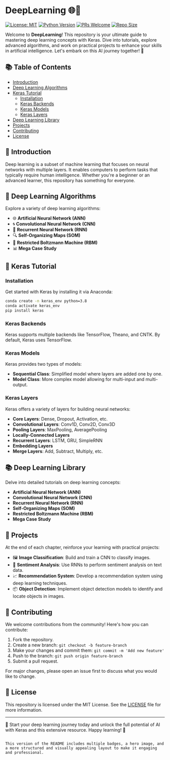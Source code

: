 # DeepLearning 🌐🚀

[![License: MIT](https://img.shields.io/badge/License-MIT-yellow.svg)](https://opensource.org/licenses/MIT)
[![Python Version](https://img.shields.io/badge/python-3.7%20|%203.8%20|%203.9-blue)](https://www.python.org/downloads/)
[![PRs Welcome](https://img.shields.io/badge/PRs-welcome-brightgreen.svg?style=flat-square)](http://makeapullrequest.com)
[![Repo Size](https://img.shields.io/github/repo-size/badges/shields.svg?style=flat-square)](https://github.com/mohdrizwan/DeepLearning)

Welcome to **DeepLearning**! This repository is your ultimate guide to mastering deep learning concepts with Keras. Dive into tutorials, explore advanced algorithms, and work on practical projects to enhance your skills in artificial intelligence. Let's embark on this AI journey together! 🌟



## 📚 Table of Contents

- [Introduction](#introduction)
- [Deep Learning Algorithms](#deep-learning-algorithms)
- [Keras Tutorial](#keras-tutorial)
  - [Installation](#installation)
  - [Keras Backends](#keras-backends)
  - [Keras Models](#keras-models)
  - [Keras Layers](#keras-layers)
- [Deep Learning Library](#deep-learning-library)
- [Projects](#projects)
- [Contributing](#contributing)
- [License](#license)

## 📘 Introduction

Deep learning is a subset of machine learning that focuses on neural networks with multiple layers. It enables computers to perform tasks that typically require human intelligence. Whether you're a beginner or an advanced learner, this repository has something for everyone.

## 🤖 Deep Learning Algorithms

Explore a variety of deep learning algorithms:

- 🌐 **Artificial Neural Network (ANN)**
- 🌀 **Convolutional Neural Network (CNN)**
- 🔁 **Recurrent Neural Network (RNN)**
- 🔍 **Self-Organizing Maps (SOM)**
- 🔐 **Restricted Boltzmann Machine (RBM)**
- 📊 **Mega Case Study**

## 🧠 Keras Tutorial

### Installation

Get started with Keras by installing it via Anaconda:

```bash
conda create -n keras_env python=3.8
conda activate keras_env
pip install keras
```

### Keras Backends

Keras supports multiple backends like TensorFlow, Theano, and CNTK. By default, Keras uses TensorFlow.

### Keras Models

Keras provides two types of models:

- **Sequential Class**: Simplified model where layers are added one by one.
- **Model Class**: More complex model allowing for multi-input and multi-output.

### Keras Layers

Keras offers a variety of layers for building neural networks:

- **Core Layers**: Dense, Dropout, Activation, etc.
- **Convolutional Layers**: Conv1D, Conv2D, Conv3D
- **Pooling Layers**: MaxPooling, AveragePooling
- **Locally-Connected Layers**
- **Recurrent Layers**: LSTM, GRU, SimpleRNN
- **Embedding Layers**
- **Merge Layers**: Add, Subtract, Multiply, etc.

## 📚 Deep Learning Library

Delve into detailed tutorials on deep learning concepts:

- **Artificial Neural Network (ANN)**
- **Convolutional Neural Network (CNN)**
- **Recurrent Neural Network (RNN)**
- **Self-Organizing Maps (SOM)**
- **Restricted Boltzmann Machine (RBM)**
- **Mega Case Study**

## 🚀 Projects

At the end of each chapter, reinforce your learning with practical projects:

- 🖼️ **Image Classification**: Build and train a CNN to classify images.
- 💬 **Sentiment Analysis**: Use RNNs to perform sentiment analysis on text data.
- 📈 **Recommendation System**: Develop a recommendation system using deep learning techniques.
- 📦 **Object Detection**: Implement object detection models to identify and locate objects in images.

## 🤝 Contributing

We welcome contributions from the community! Here's how you can contribute:

1. Fork the repository.
2. Create a new branch: `git checkout -b feature-branch`
3. Make your changes and commit them: `git commit -m 'Add new feature'`
4. Push to the branch: `git push origin feature-branch`
5. Submit a pull request.

For major changes, please open an issue first to discuss what you would like to change.

## 📜 License

This repository is licensed under the MIT License. See the [LICENSE](LICENSE) file for more information.

---

🌟 Start your deep learning journey today and unlock the full potential of AI with Keras and this extensive resource. Happy learning! 🌟
```

This version of the README includes multiple badges, a hero image, and a more structured and visually appealing layout to make it engaging and professional.
